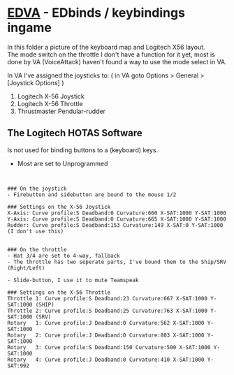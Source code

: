 # [EDVA](https://github.com/ArNeo-VR/EDVA#edva) - EDbinds / keybindings ingame

In this folder a picture of the keyboard map and Logitech X56 layout.  
The mode switch on the throttle I don't have a function for it yet, 
most is done by VA (VoiceAttack) haven't found a way to use the mode select in VA.  

In VA I've assigned the joysticks to: ( in VA goto Options > General > [Joystick Options] )  
1. Logitech X-56 Joystick  
2. Logitech X-56 Throttle  
3. Thrustmaster Pendular-rudder  


## The Logitech HOTAS Software
Is not used for binding buttons to a (keyboard) keys.  
- Most are set to Unprogrammed  
~~~Dunno the difference between Unprogrammed and fallback .. guess RTFM~~~ 


### On the joystick
- Firebutton and sidebutton are bound to the mouse 1/2   

### Settings on the X-56 Joystick  
X-Axis: Curve profile:S Deadband:0 Curvature:660 X-SAT:1000 Y-SAT:1000  
Y-Axis: Curve profile:S Deadband:0 Curvature:665 X-SAT:1000 Y-SAT:1000  
Rudder: Curve profile:S Deadband:153 Curvature:149 X-SAT:0 Y-SAT:1000 (I don't use this)  


### On the throttle  
- Hat 3/4 are set to 4-way, fallback  
- The throttle has two seperate parts, I've bound them to the Ship/SRV (Right/Left)  

- Slide-button, I use it to mute Teamspeak  

### Settings on the X-56 Throttle
Throttle 1: Curve profile:S Deadband:23 Curvature:667 X-SAT:1000 Y-SAT:1000 (SHIP)  
Throttle 2: Curve profile:S Deadband:25 Curvature:763 X-SAT:1000 Y-SAT:1000 (SRV)  
Rotary   1: Curve profile:J Deadband:0 Curvature:562 X-SAT:1000 Y-SAT:1000  
Rotary   2: Curve profile:J Deadband:0 Curvature:803 X-SAT:1000 Y-SAT:1000  
Rotary   3: Curve profile:S Deadband:150 Curvature:500 X-SAT:1000 Y-SAT:1000  
Rotary   4: Curve profile:J Deadband:0 Curvature:410 X-SAT:1000 Y-SAT:992  
